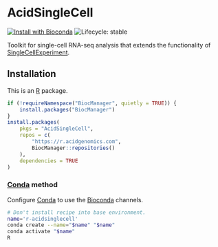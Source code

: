 # AcidSingleCell

[![Install with Bioconda](https://img.shields.io/badge/install%20with-bioconda-brightgreen.svg)](http://bioconda.github.io/recipes/r-acidsinglecell/README.html) ![Lifecycle: stable](https://img.shields.io/badge/lifecycle-stable-brightgreen.svg)

Toolkit for single-cell RNA-seq analysis that extends the functionality of
[SingleCellExperiment][].

## Installation

This is an [R][] package.

```r
if (!requireNamespace("BiocManager", quietly = TRUE)) {
    install.packages("BiocManager")
}
install.packages(
    pkgs = "AcidSingleCell",
    repos = c(
        "https://r.acidgenomics.com",
        BiocManager::repositories()
    ),
    dependencies = TRUE
)
```

### [Conda][] method

Configure [Conda][] to use the [Bioconda][] channels.

```sh
# Don't install recipe into base environment.
name='r-acidsinglecell'
conda create --name="$name" "$name"
conda activate "$name"
R
```

[bioconda]: https://bioconda.github.io/
[conda]: https://conda.io/
[r]: https://www.r-project.org/
[singlecellexperiment]: https://bioconductor.org/packages/SingleCellExperiment/
